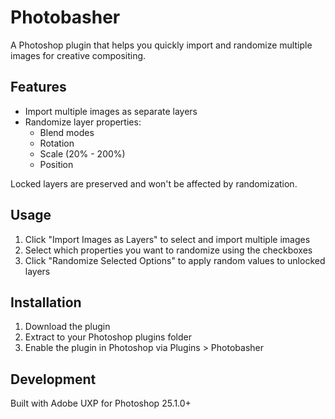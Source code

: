 # Photobasher

A Photoshop plugin that helps you quickly import and randomize multiple images for creative compositing.

## Features

- Import multiple images as separate layers
- Randomize layer properties:
  - Blend modes
  - Rotation
  - Scale (20% - 200%)
  - Position

Locked layers are preserved and won't be affected by randomization.

## Usage

1. Click "Import Images as Layers" to select and import multiple images
2. Select which properties you want to randomize using the checkboxes
3. Click "Randomize Selected Options" to apply random values to unlocked layers

## Installation

1. Download the plugin
2. Extract to your Photoshop plugins folder
3. Enable the plugin in Photoshop via Plugins > Photobasher

## Development

Built with Adobe UXP for Photoshop 25.1.0+

